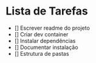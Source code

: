 # Lista de Tarefas

- [] Escrever readme do projeto
- [] Criar dev container
- [] Instalar dependências
- [] Documentar instalação
- [] Estrutura de pastas